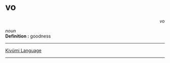 
# vo

<div align="right"><i>vo</i></div>

*noun*  
**Definition :** goodness  

---

[Kivümi Language](../README.md)

---
